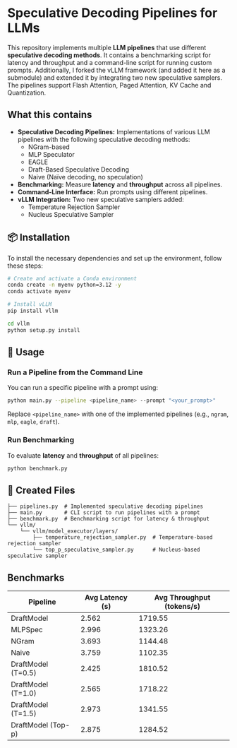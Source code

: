 # Speculative Decoding Pipelines for LLMs

This repository implements multiple **LLM pipelines** that use different **speculative decoding methods**. It contains a benchmarking script for latency and throughput and a command-line script for running custom prompts. Additionally, I forked the vLLM framework (and added it here as a submodule) and extended it by integrating two new speculative samplers. The pipelines support Flash Attention, Paged Attention, KV Cache and Quantization.

## What this contains
- **Speculative Decoding Pipelines:** Implementations of various LLM pipelines with the following speculative decoding methods:
  - NGram-based
  - MLP Speculator
  - EAGLE
  - Draft-Based Speculative Decoding
  - Naive (Naïve decoding, no speculation)
- **Benchmarking:** Measure **latency** and **throughput** across all pipelines.
- **Command-Line Interface:** Run prompts using different pipelines.
- **vLLM Integration:** Two new speculative samplers added:
  - Temperature Rejection Sampler
  - Nucleus Speculative Sampler

## 📦 Installation
To install the necessary dependencies and set up the environment, follow these steps:

```bash
# Create and activate a Conda environment
conda create -n myenv python=3.12 -y
conda activate myenv

# Install vLLM
pip install vllm

cd vllm
python setup.py install
```

## 📜 Usage
### Run a Pipeline from the Command Line
You can run a specific pipeline with a prompt using:

```bash
python main.py --pipeline <pipeline_name> --prompt "<your_prompt>"
```

Replace `<pipeline_name>` with one of the implemented pipelines (e.g., `ngram`, `mlp`, `eagle`, `draft`).

### Run Benchmarking
To evaluate **latency** and **throughput** of all pipelines:

```bash
python benchmark.py
```

## 📂 Created Files
```
├── pipelines.py  # Implemented speculative decoding pipelines
├── main.py       # CLI script to run pipelines with a prompt
├── benchmark.py  # Benchmarking script for latency & throughput
└── vllm/
    └── vllm/model_executor/layers/
        ├── temperature_rejection_sampler.py  # Temperature-based rejection sampler
        └── top_p_speculative_sampler.py      # Nucleus-based speculative sampler
```

## Benchmarks

| Pipeline               | Avg Latency (s) | Avg Throughput (tokens/s) |
|------------------------|-----------------|---------------------------|
| DraftModel             | 2.562           | 1719.55                   |
| MLPSpec                | 2.996           | 1323.26                   |
| NGram                  | 3.693           | 1144.48                   |
| Naive                  | 3.759           | 1102.35                   |
| DraftModel (T=0.5)     | 2.425           | 1810.52                   |
| DraftModel (T=1.0)     | 2.565           | 1718.22                   |
| DraftModel (T=1.5)     | 2.973           | 1341.55                   |
| DraftModel (Top-p)     | 2.875           | 1284.52                   |
